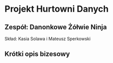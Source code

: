 # Projekt Hurtowni Danych
## Zespół: Danonkowe Żółwie Ninja
Skład: Kasia Solawa i Mateusz Sperkowski
## Krótki opis bizesowy
